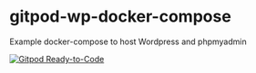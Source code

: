 # gitpod-wp-docker-compose

Example docker-compose to host Wordpress and phpmyadmin

[![Gitpod Ready-to-Code](https://img.shields.io/badge/Gitpod-ready--to--code-blue?logo=gitpod)](https://gitpod.io/#https://github.com/roza/gitpod-wp-docker-compose)

